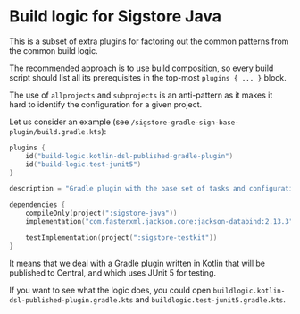 # Build logic for Sigstore Java

This is a subset of extra plugins for factoring out
the common patterns from the common build logic.

The recommended approach is to use build composition, so every build script
should list all its prerequisites in the top-most `plugins { ... }` block.

The use of `allprojects` and `subprojects` is an anti-pattern as it makes it hard to identify
the configuration for a given project.

Let us consider an example (see `/sigstore-gradle-sign-base-plugin/build.gradle.kts`):

```kotlin
plugins {
    id("build-logic.kotlin-dsl-published-gradle-plugin")
    id("build-logic.test-junit5")
}

description = "Gradle plugin with the base set of tasks and configurations for Sigstore singing (no signing is done by default)"

dependencies {
    compileOnly(project(":sigstore-java"))
    implementation("com.fasterxml.jackson.core:jackson-databind:2.13.3")

    testImplementation(project(":sigstore-testkit"))
}
```

It means that we deal with a Gradle plugin written in Kotlin that will be published to Central,
and which uses JUnit 5 for testing.

If you want to see what the logic does, you could open `buildlogic.kotlin-dsl-published-plugin.gradle.kts`
and `buildlogic.test-junit5.gradle.kts`.
